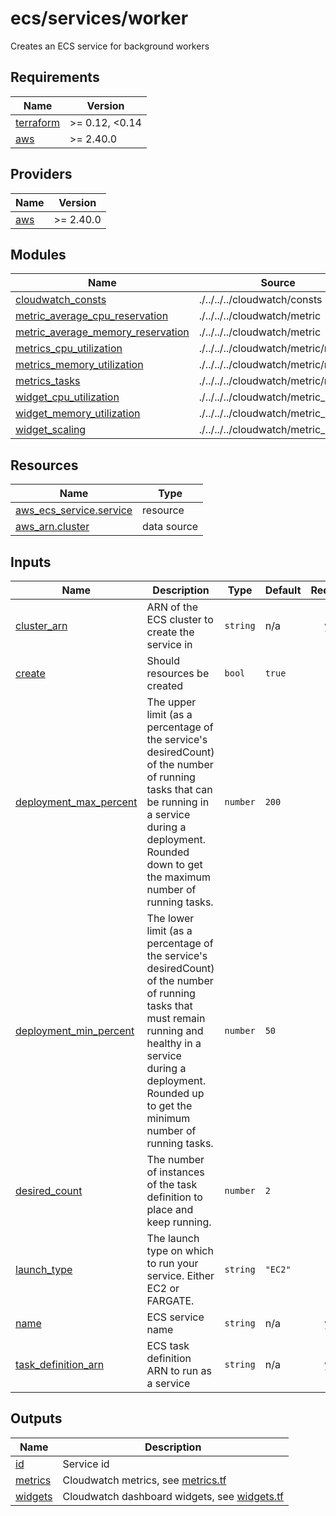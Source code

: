 # ecs/services/worker

Creates an ECS service for background workers

<!-- prettier-ignore-start -->
<!-- BEGIN_TF_DOCS -->
## Requirements

| Name | Version |
|------|---------|
| <a name="requirement_terraform"></a> [terraform](#requirement\_terraform) | >= 0.12, <0.14 |
| <a name="requirement_aws"></a> [aws](#requirement\_aws) | >= 2.40.0 |

## Providers

| Name | Version |
|------|---------|
| <a name="provider_aws"></a> [aws](#provider\_aws) | >= 2.40.0 |

## Modules

| Name | Source | Version |
|------|--------|---------|
| <a name="module_cloudwatch_consts"></a> [cloudwatch\_consts](#module\_cloudwatch\_consts) | ./../../../cloudwatch/consts | n/a |
| <a name="module_metric_average_cpu_reservation"></a> [metric\_average\_cpu\_reservation](#module\_metric\_average\_cpu\_reservation) | ./../../../cloudwatch/metric | n/a |
| <a name="module_metric_average_memory_reservation"></a> [metric\_average\_memory\_reservation](#module\_metric\_average\_memory\_reservation) | ./../../../cloudwatch/metric | n/a |
| <a name="module_metrics_cpu_utilization"></a> [metrics\_cpu\_utilization](#module\_metrics\_cpu\_utilization) | ./../../../cloudwatch/metric/many | n/a |
| <a name="module_metrics_memory_utilization"></a> [metrics\_memory\_utilization](#module\_metrics\_memory\_utilization) | ./../../../cloudwatch/metric/many | n/a |
| <a name="module_metrics_tasks"></a> [metrics\_tasks](#module\_metrics\_tasks) | ./../../../cloudwatch/metric/many | n/a |
| <a name="module_widget_cpu_utilization"></a> [widget\_cpu\_utilization](#module\_widget\_cpu\_utilization) | ./../../../cloudwatch/metric_widget | n/a |
| <a name="module_widget_memory_utilization"></a> [widget\_memory\_utilization](#module\_widget\_memory\_utilization) | ./../../../cloudwatch/metric_widget | n/a |
| <a name="module_widget_scaling"></a> [widget\_scaling](#module\_widget\_scaling) | ./../../../cloudwatch/metric_widget | n/a |

## Resources

| Name | Type |
|------|------|
| [aws_ecs_service.service](https://registry.terraform.io/providers/hashicorp/aws/latest/docs/resources/ecs_service) | resource |
| [aws_arn.cluster](https://registry.terraform.io/providers/hashicorp/aws/latest/docs/data-sources/arn) | data source |

## Inputs

| Name | Description | Type | Default | Required |
|------|-------------|------|---------|:--------:|
| <a name="input_cluster_arn"></a> [cluster\_arn](#input\_cluster\_arn) | ARN of the ECS cluster to create the service in | `string` | n/a | yes |
| <a name="input_create"></a> [create](#input\_create) | Should resources be created | `bool` | `true` | no |
| <a name="input_deployment_max_percent"></a> [deployment\_max\_percent](#input\_deployment\_max\_percent) | The upper limit (as a percentage of the service's desiredCount) of the number of running tasks that can be running in a service during a deployment. Rounded down to get the maximum number of running tasks. | `number` | `200` | no |
| <a name="input_deployment_min_percent"></a> [deployment\_min\_percent](#input\_deployment\_min\_percent) | The lower limit (as a percentage of the service's desiredCount) of the number of running tasks that must remain running and healthy in a service during a deployment. Rounded up to get the minimum number of running tasks. | `number` | `50` | no |
| <a name="input_desired_count"></a> [desired\_count](#input\_desired\_count) | The number of instances of the task definition to place and keep running. | `number` | `2` | no |
| <a name="input_launch_type"></a> [launch\_type](#input\_launch\_type) | The launch type on which to run your service. Either EC2 or FARGATE. | `string` | `"EC2"` | no |
| <a name="input_name"></a> [name](#input\_name) | ECS service name | `string` | n/a | yes |
| <a name="input_task_definition_arn"></a> [task\_definition\_arn](#input\_task\_definition\_arn) | ECS task definition ARN to run as a service | `string` | n/a | yes |

## Outputs

| Name | Description |
|------|-------------|
| <a name="output_id"></a> [id](#output\_id) | Service id |
| <a name="output_metrics"></a> [metrics](#output\_metrics) | Cloudwatch metrics, see [metrics.tf](./metrics.tf) |
| <a name="output_widgets"></a> [widgets](#output\_widgets) | Cloudwatch dashboard widgets, see [widgets.tf](./widgets.tf) |
<!-- END_TF_DOCS -->
<!-- prettier-ignore-end -->
